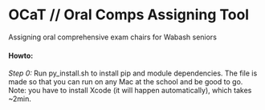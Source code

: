# OCaT // Oral Comps Assigning Tool
Assigning oral comprehensive exam chairs for Wabash seniors

#### Howto:
<i>Step 0:</i> Run py_install.sh to install pip and module dependencies. The file is made so that you can run on any Mac at the school and be good to go. Note: you have to install Xcode (it will happen automatically), which takes ~2min.
